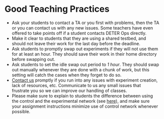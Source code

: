 # Good Teaching Practices

- Ask your students to contact a TA or you first with problems, then the TA or you can contact us with any new issues. Some teachers have even offered to take points off if a student contacts DETER Ops directly.
- Make it clear to students that they are using a shared testbed, and should not leave their work for the last day before the deadline.
- Ask students to promptly swap out experiments if they will not use them for at least an hour. They should save their work in their home directory before swapping out.
- Ask students to set the idle swap out period to _1 hour_. They should swap out manually whenever they are done with a chunk of work, but this setting will catch the cases when they forget to do so.
- [Contact us](https://trac.deterlab.net/wiki/GettingHelp) promptly if you run into any issues with experiment creation, lack of resources, etc. Communicate to us any small issues that frustrate you so we can improve our handling of classes.
- Please make sure to explain to students the difference between using the control and the experimental network (see [here](../core/interact.md)), and make sure your assignment instructions minimize use of control network whenever possible.

